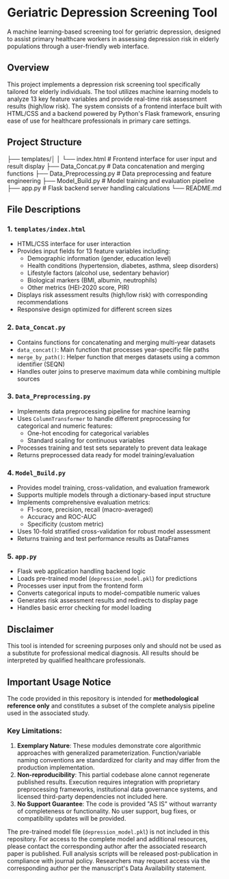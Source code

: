 # Geriatric Depression Screening Tool

A machine learning-based screening tool for geriatric depression, designed to assist primary healthcare workers in assessing depression risk in elderly populations through a user-friendly web interface.

## Overview

This project implements a depression risk screening tool specifically tailored for elderly individuals. The tool utilizes machine learning models to analyze 13 key feature variables and provide real-time risk assessment results (high/low risk). The system consists of a frontend interface built with HTML/CSS and a backend powered by Python's Flask framework, ensuring ease of use for healthcare professionals in primary care settings.

## Project Structure

├── templates/│ 
│ └── index.html # Frontend interface for user input and result display
├── Data_Concat.py # Data concatenation and merging functions
├── Data_Preprocessing.py # Data preprocessing and feature engineering
├── Model_Build.py # Model training and evaluation pipeline
├── app.py # Flask backend server handling calculations
└── README.md


## File Descriptions

### 1. `templates/index.html`
- HTML/CSS interface for user interaction
- Provides input fields for 13 feature variables including:
  - Demographic information (gender, education level)
  - Health conditions (hypertension, diabetes, asthma, sleep disorders)
  - Lifestyle factors (alcohol use, sedentary behavior)
  - Biological markers (BMI, albumin, neutrophils)
  - Other metrics (HEI-2020 score, PIR)
- Displays risk assessment results (high/low risk) with corresponding recommendations
- Responsive design optimized for different screen sizes

### 2. `Data_Concat.py`
- Contains functions for concatenating and merging multi-year datasets
- `data_concat()`: Main function that processes year-specific file paths
- `merge_by_path()`: Helper function that merges datasets using a common identifier (SEQN)
- Handles outer joins to preserve maximum data while combining multiple sources

### 3. `Data_Preprocessing.py`
- Implements data preprocessing pipeline for machine learning
- Uses `ColumnTransformer` to handle different preprocessing for categorical and numeric features:
  - One-hot encoding for categorical variables
  - Standard scaling for continuous variables
- Processes training and test sets separately to prevent data leakage
- Returns preprocessed data ready for model training/evaluation

### 4. `Model_Build.py`
- Provides model training, cross-validation, and evaluation framework
- Supports multiple models through a dictionary-based input structure
- Implements comprehensive evaluation metrics:
  - F1-score, precision, recall (macro-averaged)
  - Accuracy and ROC-AUC
  - Specificity (custom metric)
- Uses 10-fold stratified cross-validation for robust model assessment
- Returns training and test performance results as DataFrames

### 5. `app.py`
- Flask web application handling backend logic
- Loads pre-trained model (`depression_model.pkl`) for predictions
- Processes user input from the frontend form
- Converts categorical inputs to model-compatible numeric values
- Generates risk assessment results and redirects to display page
- Handles basic error checking for model loading

## Disclaimer

This tool is intended for screening purposes only and should not be used as a substitute for professional medical diagnosis. All results should be interpreted by qualified healthcare professionals.

## Important Usage Notice  
The code provided in this repository is intended for **methodological reference only** and constitutes a subset of the complete analysis pipeline used in the associated study.  

### Key Limitations:  
1.  **Exemplary Nature**: These modules demonstrate core algorithmic approaches with generalized parameterization. Function/variable naming conventions are standardized for clarity and may differ from the production implementation.  
2.  **Non-reproducibility**: This partial codebase alone cannot regenerate published results. Execution requires integration with proprietary preprocessing frameworks, institutional data governance systems, and licensed third-party dependencies not included here.  
3.  **No Support Guarantee**: The code is provided "AS IS" without warranty of completeness or functionality. No user support, bug fixes, or compatibility updates will be provided.  

The pre-trained model file (`depression_model.pkl`) is not included in this repository. For access to the complete model and additional resources, please contact the corresponding author after the associated research paper is published. Full analysis scripts will be released post-publication in compliance with journal policy. Researchers may request access via the corresponding author per the manuscript's Data Availability statement.  
